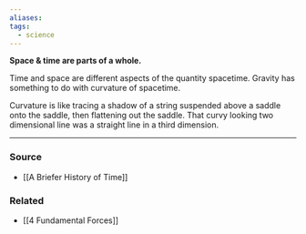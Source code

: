 ```yaml
---
aliases: 
tags:
  - science
---
```

**Space & time are parts of a whole.**

Time and space are different aspects of the quantity spacetime. Gravity has something to do with curvature of spacetime.

Curvature is like tracing a shadow of a string suspended above a saddle onto the saddle, then flattening out the saddle. That curvy looking two dimensional line was a straight line in a third dimension.

---

### Source
- [[A Briefer History of Time]]

### Related
- [[4 Fundamental Forces]]